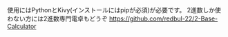 使用にはPythonとKivy(インストールにはpipが必須)が必要です。
2進数しか使わない方には2進数専門電卓もどうぞ
https://github.com/redbul-22/2-Base-Calculator
